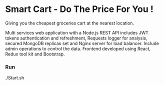 # Smart Cart - Do The Price For You !

Giving you the cheapest groceries cart at the nearest location.

Multi services web application with a Node.js REST API includes JWT tokens authentication and refreshment, Requests logger for analysis, secured MongoDB replicas set and Nginx server for load balancer. 
Include admin operations to control the data.
Frontend developed using React, Redux tool kit and Bootstrap.



### Run

./Start.sh
